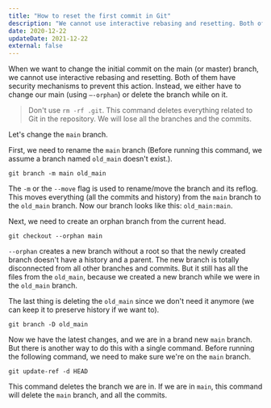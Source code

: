 ```yaml
---
title: "How to reset the first commit in Git"
description: "We cannot use interactive rebasing and resetting. Both of them have security mechanisms to prevent this action. Instead, we have to use other approaches."
date: 2020-12-22
updateDate: 2021-12-22
external: false
---
```


When we want to change the initial commit on the main (or master) branch, we cannot use interactive rebasing and resetting. Both of them have security mechanisms to prevent this action. Instead, we either have to change our main (using `—-orphan`) or delete the branch while on it.

> Don't use `rm -rf .git`. This command deletes everything related to Git in the repository. We will lose all the branches and the commits.

Let's change the `main` branch.

First, we need to rename the `main` branch (Before running this command, we assume a branch named `old_main` doesn't exist.).

```shell
git branch -m main old_main
```

The `-m` or the `--move` flag is used to rename/move the branch and its reflog. This moves everything (all the commits and history) from the `main` branch to the `old_main` branch. Now our branch looks like this: `old_main:main`.

Next, we need to create an orphan branch from the current head.

```shell
git checkout --orphan main
```

`--orphan` creates a new branch without a root so that the newly created branch doesn't have a history and a parent. The new branch is totally disconnected from all other branches and commits. But it still has all the files from the `old_main`, because we created a new branch while we were in the `old_main` branch.

The last thing is deleting the `old_main` since we don't need it anymore (we can keep it to preserve history if we want to).

```shell
git branch -D old_main
```

Now we have the latest changes, and we are in a brand new `main` branch. But there is another way to do this with a single command. Before running the following command, we need to make sure we're on the `main` branch.

```shell
git update-ref -d HEAD
```

This command deletes the branch we are in. If we are in `main`, this command will delete the `main` branch, and all the commits.
